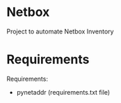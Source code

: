 # Netbox
Project to automate Netbox Inventory


# Requirements  
Requirements:
- pynetaddr (requirements.txt file)

